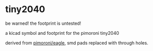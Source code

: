 # tiny2040

be warned! the footprint is untested!

a kicad symbol and footprint for the pimoroni tiny2040

derived from [pimoroni/eagle](https://github.com/pimoroni/eagle), smd pads replaced with through holes.